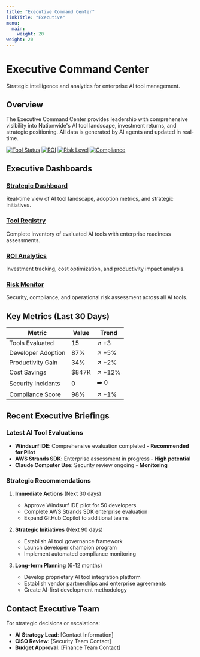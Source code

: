 ```yaml
---
title: "Executive Command Center"
linkTitle: "Executive"
menu:
  main:
    weight: 20
weight: 20
---
```


# Executive Command Center

Strategic intelligence and analytics for enterprise AI tool management.

## Overview

The Executive Command Center provides leadership with comprehensive visibility into Nationwide's AI tool landscape, investment returns, and strategic positioning. All data is generated by AI agents and updated in real-time.

[![Tool Status](https://img.shields.io/badge/tools%20monitored-173-blue?style=flat-square)](tools-monitored)
[![ROI](https://img.shields.io/badge/annual%20ROI-240%25-green?style=flat-square)](roi-tracking)
[![Risk Level](https://img.shields.io/badge/overall%20risk-low-brightgreen?style=flat-square)](risk-assessment)
[![Compliance](https://img.shields.io/badge/compliance-98%25-green?style=flat-square)](compliance-status)

## Executive Dashboards

### [Strategic Dashboard](/executive/dashboard/)
Real-time view of AI tool landscape, adoption metrics, and strategic initiatives.

### [Tool Registry](/executive/tool-registry/)
Complete inventory of evaluated AI tools with enterprise readiness assessments.

### [ROI Analytics](/executive/roi-analytics/)
Investment tracking, cost optimization, and productivity impact analysis.

### [Risk Monitor](/executive/risk-monitor/)
Security, compliance, and operational risk assessment across all AI tools.

## Key Metrics (Last 30 Days)

| Metric | Value | Trend |
|--------|-------|-------|
| Tools Evaluated | 15 | ↗️ +3 |
| Developer Adoption | 87% | ↗️ +5% |
| Productivity Gain | 34% | ↗️ +2% |
| Cost Savings | $847K | ↗️ +12% |
| Security Incidents | 0 | ➡️ 0 |
| Compliance Score | 98% | ↗️ +1% |

## Recent Executive Briefings

### Latest AI Tool Evaluations
- **Windsurf IDE**: Comprehensive evaluation completed - **Recommended for Pilot**
- **AWS Strands SDK**: Enterprise assessment in progress - **High potential**
- **Claude Computer Use**: Security review ongoing - **Monitoring**

### Strategic Recommendations

1. **Immediate Actions** (Next 30 days)
   - Approve Windsurf IDE pilot for 50 developers
   - Complete AWS Strands SDK enterprise evaluation
   - Expand GitHub Copilot to additional teams

2. **Strategic Initiatives** (Next 90 days)
   - Establish AI tool governance framework
   - Launch developer champion program
   - Implement automated compliance monitoring

3. **Long-term Planning** (6-12 months)
   - Develop proprietary AI tool integration platform
   - Establish vendor partnerships and enterprise agreements
   - Create AI-first development methodology

## Contact Executive Team

For strategic decisions or escalations:
- **AI Strategy Lead**: [Contact Information]
- **CISO Review**: [Security Team Contact]
- **Budget Approval**: [Finance Team Contact]